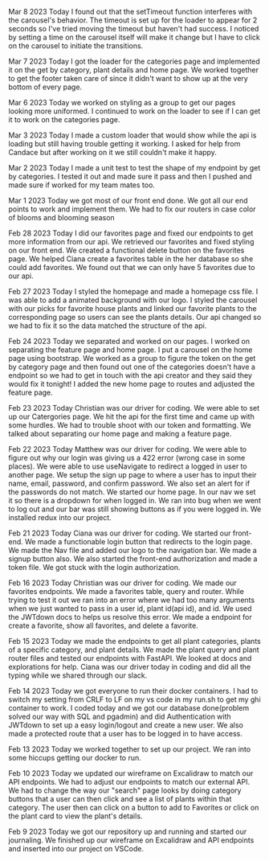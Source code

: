Mar 8 2023
Today I found out that the setTimeout function interferes with the carousel's behavior. The timeout is set up for the loader to appear for 2 seconds so I've tried moving the timeout but haven't had success. I noticed by setting a time on the carousel itself will make it change but I have to click on the carousel to initiate the transitions.

Mar 7 2023
Today I got the loader for the categories page and implemented it on the get by category, plant details and home page. We worked together to get the footer taken care of since it didn't want to show up at the very bottom of every page.

Mar 6 2023
Today we worked on styling as a group to get our pages looking more uniformed. I continued to work on the loader to see if I can get it to work on the categories page.

Mar 3 2023
Today I made a custom loader that would show while the api is loading but still having trouble getting it working. I asked for help from Candace but after working on it we still couldn't make it happy.

Mar 2 2023
Today I made a unit test to test the shape of my endpoint by get by categories. I tested it out and made sure it pass and then I pushed and made sure if worked for my team mates too.

Mar 1 2023
Today we got most of our front end done. We got all our end points to work and implement them. We had to fix our routers in case color of blooms and blooming season

Feb 28 2023
Today I did our favorites page and fixed our endpoints to get more information from our api. We retrieved our favorites and fixed styling on our front end. We created a functional delete button on the favorites page. We helped Ciana create a favorites table in the her database so she could add favorites. We found out that we can only have 5 favorites due to our api.

Feb 27 2023
Today I styled the homepage and made a homepage css file. I was able to add a animated background with our logo. I styled the carousel with our picks for favorite house plants and linked our favorite plants to the corresponding page so users can see the plants details. Our api changed so we had to fix it so the data matched the structure of the api.

Feb 24 2023
Today we separated and worked on our pages. I worked on separating the feature page and home page. I put a carousel on the home page using bootstrap. We worked as a group to figure the token on the get by category page and then found out one of the categories doesn't have a endpoint so we had to get in touch with the api creator and they said they would fix it tonight! I added the new home page to routes and adjusted the feature page.

Feb 23 2023
Today Christian was our driver for coding. We were able to set up our Catergories page. We hit the api for the first time and came up with some hurdles. We had to trouble shoot with our token and formatting. We talked about separating our home page and making a feature page.

Feb 22 2023
Today Matthew was our driver for coding. We were able to figure out why our login was giving us a 422 error (wrong case in some places). We were able to use useNavigate to redirect a logged in user to another page. We setup the sign up page to where a user has to input their name, email, password, and confirm password. We also set an alert for if the passwords do not match. We started our home page. In our nav we set it so there is a dropdown for when logged in. We ran into bug when we went to log out and our bar was still showing buttons as if you were logged in. We installed redux into our project.

Feb 21 2023
Today Ciana was our driver for coding. We started our front-end. We made a functionable login button that redirects to the login page. We made the Nav file and added our logo to the navigation bar. We made a signup button also. We also started the front-end authorization and made a token file. We got stuck with the login authorization.

Feb 16 2023
Today Christian was our driver for coding. We made our favorites endpoints. We made a favorites table, query and router. While trying to test it out we ran into an error where we had too many arguments when we just wanted to pass in a user id, plant id(api id), and id. We used the JWTdown docs to helps us resolve this error. We made a endpoint for create a favorite, show all favorites, and delete a favorite.

Feb 15 2023
Today we made the endpoints to get all plant categories, plants of a specific category, and plant details. We made the plant query and plant router files and tested our endpoints with FastAPI. We looked at docs and explorations for help. Ciana was our driver today in coding and did all the typing while we shared through our slack.

Feb 14 2023
Today we got everyone to run their docker containers. I had to switch my setting from CRLF to LF on my vs code in my run.sh to get my ghi container to work. I coded today and we got our database done(problem solved our way with SQL and pgadmin) and did Authentication with JWTdown to set up a easy login/logout and create a new user. We also made a protected route that a user has to be logged in to have access.

Feb 13 2023
Today we worked together to set up our project. We ran into some hiccups getting our docker to run.

Feb 10 2023
Today we updated our wireframe on Excalidraw to match our API endpoints. We had to adjust our endpoints to match our external API. We had to change the way our "search" page looks by doing category buttons that a user can then click and see a list of plants within that category. The user then can click on a button to add to Favorites or click on the plant card to view the plant's details.

Feb 9 2023
Today we got our repository up and running and started our journaling. We finished up our wireframe on Excalidraw and API endpoints and inserted into our project on VSCode.
